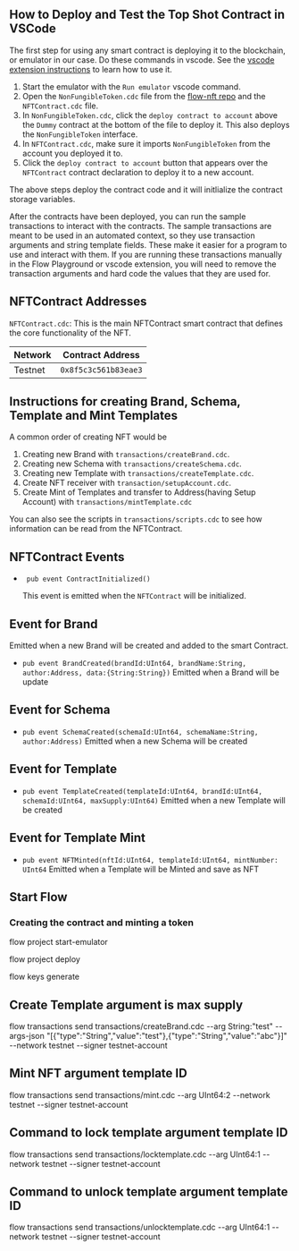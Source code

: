 ## How to Deploy and Test the Top Shot Contract in VSCode

The first step for using any smart contract is deploying it to the blockchain,
or emulator in our case. Do these commands in vscode.
See the [vscode extension instructions](https://docs.onflow.org/docs/visual-studio-code-extension)
to learn how to use it.

1.  Start the emulator with the `Run emulator` vscode command.
2.  Open the `NonFungibleToken.cdc` file from the [flow-nft repo](https://github.com/onflow/flow-nft/blob/master/contracts/NonFungibleToken.cdc) and the `NFTContract.cdc` file.
3.  In `NonFungibleToken.cdc`, click the `deploy contract to account`
    above the `Dummy` contract at the bottom of the file to deploy it.
    This also deploys the `NonFungibleToken` interface.
4.  In `NFTContract.cdc`, make sure it imports `NonFungibleToken` from
    the account you deployed it to.
5.  Click the `deploy contract to account` button that appears over the
    `NFTContract` contract declaration to deploy it to a new account.

The above steps deploy the contract code and it will initlialize the
contract storage variables.

After the contracts have been deployed, you can run the sample transactions
to interact with the contracts. The sample transactions are meant to be used
in an automated context, so they use transaction arguments and string template
fields. These make it easier for a program to use and interact with them.
If you are running these transactions manually in the Flow Playground or
vscode extension, you will need to remove the transaction arguments and
hard code the values that they are used for.

## NFTContract Addresses

`NFTContract.cdc`: This is the main NFTContract smart contract that defines
the core functionality of the NFT.

| Network | Contract Address     |
| ------- | -------------------- |
| Testnet | `0x8f5c3c561b83eae3` |

## Instructions for creating Brand, Schema, Template and Mint Templates

A common order of creating NFT would be

1. Creating new Brand with `transactions/createBrand.cdc`.
2. Creating new Schema with `transactions/createSchema.cdc`.
3. Creating new Template with `transactions/createTemplate.cdc`.
4. Create NFT receiver with `transaction/setupAccount.cdc`.
5. Create Mint of Templates and transfer to Address(having Setup Account) with `transactions/mintTemplate.cdc`

You can also see the scripts in `transactions/scripts.cdc` to see how information
can be read from the NFTContract.

## NFTContract Events

- ` pub event ContractInitialized()`

  This event is emitted when the `NFTContract` will be initialized.

## Event for Brand

Emitted when a new Brand will be created and added to the smart Contract.

- `pub event BrandCreated(brandId:UInt64, brandName:String, author:Address, data:{String:String})`
  Emitted when a Brand will be update

## Event for Schema

- `pub event SchemaCreated(schemaId:UInt64, schemaName:String, author:Address)`
  Emitted when a new Schema will be created

## Event for Template

- `pub event TemplateCreated(templateId:UInt64, brandId:UInt64, schemaId:UInt64, maxSupply:UInt64)`
  Emitted when a new Template will be created

## Event for Template Mint

- `pub event NFTMinted(nftId:UInt64, templateId:UInt64, mintNumber: UInt64`
  Emitted when a Template will be Minted and save as NFT

## Start Flow

### Creating the contract and minting a token

flow project start-emulator

flow project deploy

flow keys generate

## Create Template argument is max supply

flow transactions send transactions/createBrand.cdc --arg String:"test" --args-json "[{\"type\":\"String\",\"value\":\"test\"},{\"type\":\"String\",\"value\":\"abc\"}]" --network testnet --signer testnet-account

## Mint NFT argument template ID

flow transactions send transactions/mint.cdc --arg UInt64:2 --network testnet --signer testnet-account

## Command to lock template argument template ID

flow transactions send transactions/locktemplate.cdc --arg UInt64:1 --network testnet --signer testnet-account

## Command to unlock template argument template ID

flow transactions send transactions/unlocktemplate.cdc --arg UInt64:1 --network testnet --signer testnet-account
